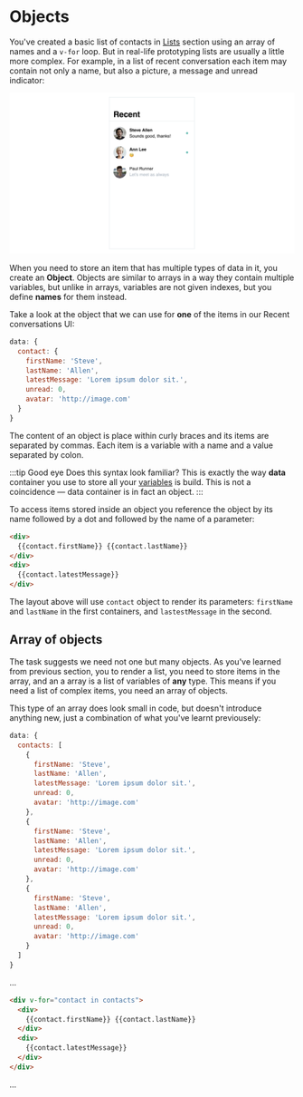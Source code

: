 # Objects

You've created a basic list of contacts in [Lists](./lists.md) section using an array of names and a `v-for` loop. But in real-life prototyping lists are usually a little more complex. For example, in a list of recent conversation each item may contain not only a name, but also a picture, a message and unread indicator:

![hey](./media/chats-wireframes-1.png)

When you need to store an item that has multiple types of data in it, you create an **Object**. Objects are similar to arrays in a way they contain multiple variables, but unlike in arrays, variables are not given indexes, but you define **names** for them instead.

Take a look at the object that we can use for **one** of the items in our Recent conversations UI:

```js
data: {
  contact: {
    firstName: 'Steve',
    lastName: 'Allen',
    latestMessage: 'Lorem ipsum dolor sit.',
    unread: 0,
    avatar: 'http://image.com'
  }
}
```

The content of an object is place within curly braces and its items are separated by commas. Each item is a variable with a name and a value separated by colon. 

:::tip Good eye
Does this syntax look familiar? This is exactly the way **data** container you use to store all your [variables](./../Data/#variables) is build. This is not a coincidence — data container is in fact an object.
:::

<!-- Similarly to the way you use arrays' [indexes](./indexes.html#indexes) to access their items in your layout, you use names to access your objects' items: -->

To access items stored inside an object you reference the object by its name followed by a dot and followed by the name of a parameter:

```html
<div>
  {{contact.firstName}} {{contact.lastName}} 
</div>
<div>
  {{contact.latestMessage}}
</div>
```

The layout above will use `contact` object to render its parameters: `firstName` and `lastName` in the first containers, and `lastestMessage` in the second. 

## Array of objects

The task suggests we need not one but many objects. As you've learned from previous section, you to render a list, you need to store items in the array, and an a array is a list of variables of **any** type. This means if you need a list of complex items, you need an array of objects. 

This type of an array does look small in code, but doesn't introduce anything new, just a combination of what you've learnt previousely:

```js
data: {
  contacts: [
    {
      firstName: 'Steve',
      lastName: 'Allen',
      latestMessage: 'Lorem ipsum dolor sit.',
      unread: 0,
      avatar: 'http://image.com'
    },
    {
      firstName: 'Steve',
      lastName: 'Allen',
      latestMessage: 'Lorem ipsum dolor sit.',
      unread: 0,
      avatar: 'http://image.com'
    },
    {
      firstName: 'Steve',
      lastName: 'Allen',
      latestMessage: 'Lorem ipsum dolor sit.',
      unread: 0,
      avatar: 'http://image.com'
    }
  ]
}
```

...

```html
<div v-for="contact in contacts">
  <div>
    {{contact.firstName}} {{contact.lastName}} 
  </div>
  <div>
    {{contact.latestMessage}}
  </div>
</div>
```

...